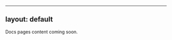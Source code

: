 [//]: # (default - default template used across all built-in Jekyll theme)
[//]: # (tacc.minimal.override - custom template to override minimal.default theme)

---
layout: default
---

Docs pages content coming soon.
